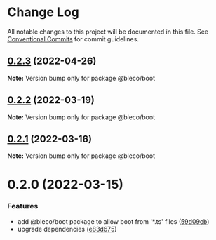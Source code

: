 # Change Log

All notable changes to this project will be documented in this file.
See [Conventional Commits](https://conventionalcommits.org) for commit guidelines.

## [0.2.3](https://gitr.net/betaly/bleco/compare/@bleco/boot@0.2.2...@bleco/boot@0.2.3) (2022-04-26)

**Note:** Version bump only for package @bleco/boot





## [0.2.2](https://gitr.net/betaly/bleco/compare/@bleco/boot@0.2.1...@bleco/boot@0.2.2) (2022-03-19)

**Note:** Version bump only for package @bleco/boot





## [0.2.1](https://gitr.net/betaly/bleco/compare/@bleco/boot@0.2.0...@bleco/boot@0.2.1) (2022-03-16)

**Note:** Version bump only for package @bleco/boot





# 0.2.0 (2022-03-15)


### Features

* add @bleco/boot package to allow boot from '*.ts' files ([59d09cb](https://gitr.net/betaly/bleco/commits/59d09cbe033e8c08c511859ad24ccca77792e5e6))
* upgrade dependencies ([e83d675](https://gitr.net/betaly/bleco/commits/e83d675bc8e6c2da5737ebcfa48378bcc366dbea))
